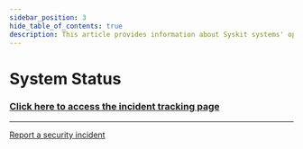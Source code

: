 ```yaml
---
sidebar_position: 3
hide_table_of_contents: true
description: This article provides information about Syskit systems' operationality.
---
```


# System Status

### [Click here to access the incident tracking page](https://syskit.betteruptime.com/)

***

[Report a security incident](report-security-incident.md)
